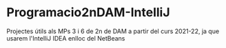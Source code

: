# Programacio2nDAM-IntelliJ
Projectes útils als MPs 3 i 6 de 2n de DAM a partir del curs 2021-22, ja que usarem l'IntelliJ IDEA enlloc del NetBeans

